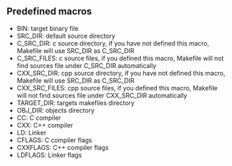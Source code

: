 ## Predefined macros

- BIN: target binary file
- SRC\_DIR: default source directory
- C\_SRC\_DIR: c source directory, if you have not defined this macro, Makefile will use SRC\_DIR as C\_SRC\_DIR
- C\_SRC\_FILES: c source files, if you defined this macro, Makefile will not find sources file under C\_SRC\_DIR automatically
- CXX\_SRC\_DIR: cpp source directory, if you have not defined this macro, Makefile will use SRC\_DIR as C\_SRC\_DIR
- CXX\_SRC\_FILES: cpp source files, if you defined this macro, Makefile will not find sources file under CXX\_SRC\_DIR automatically
- TARGET\_DIR: targets makefiles directory
- OBJ\_DIR: objects directory
- CC: C compiler
- CXX: C++ compiler
- LD: Linker
- CFLAGS: C compiler flags
- CXXFLAGS: C++ compiler flags
- LDFLAGS: Linker flags
